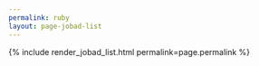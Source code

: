 ```yaml
---
permalink: ruby
layout: page-jobad-list
---
```

{% include render_jobad_list.html permalink=page.permalink %}
